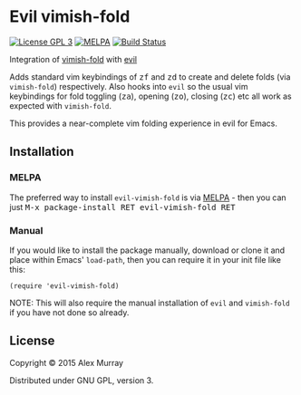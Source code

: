 # Evil vimish-fold

[![License GPL 3](https://img.shields.io/badge/license-GPL_3-green.svg)](http://www.gnu.org/licenses/gpl-3.0.txt)
[![MELPA](http://melpa.org/packages/evil-vimish-fold-badge.svg)](http://melpa.org/#/evil-vimish-fold)
[![Build Status](https://travis-ci.org/alexmurray/evil-vimish-fold.svg?branch=master)](https://travis-ci.org/alexmurray/evil-vimish-fold)

Integration of [vimish-fold](https://github.com/mrkkrp/vimish-fold) with [evil](https://bitbucket.org/lyro/evil/wiki/Home)

Adds standard vim keybindings of <kbd>zf</kbd> and <kbd>zd</kbd> to create and delete folds (via
`vimish-fold`) respectively. Also hooks into `evil` so the usual vim
keybindings for fold toggling (<kbd>za</kbd>), opening (<kbd>zo</kbd>), closing (<kbd>zc</kbd>) etc all work as expected with `vimish-fold`.

This provides a near-complete vim folding experience in evil for Emacs.


## Installation

### MELPA

The preferred way to install `evil-vimish-fold` is via
[MELPA](http://melpa.org) - then you can just <kbd>M-x package-install RET
evil-vimish-fold RET</kbd>

### Manual

If you would like to install the package manually, download or clone it and
place within Emacs' `load-path`, then you can require it in your init file like
this:

```emacs-lisp
(require 'evil-vimish-fold)
```

NOTE: This will also require the manual installation of `evil` and `vimish-fold`
if you have not done so already.

## License

Copyright © 2015 Alex Murray

Distributed under GNU GPL, version 3.
